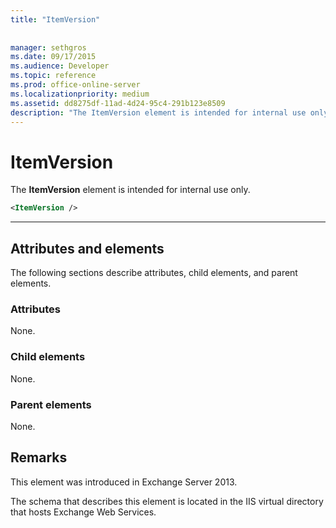 ```yaml
---
title: "ItemVersion"
 
 
manager: sethgros
ms.date: 09/17/2015
ms.audience: Developer
ms.topic: reference
ms.prod: office-online-server
ms.localizationpriority: medium
ms.assetid: dd8275df-11ad-4d24-95c4-291b123e8509
description: "The ItemVersion element is intended for internal use only."
---
```


# ItemVersion

The **ItemVersion** element is intended for internal use only. 
  
```XML
<ItemVersion />
```

 ****
## Attributes and elements

The following sections describe attributes, child elements, and parent elements.
  
### Attributes

None.
  
### Child elements

None.
  
### Parent elements

None.
  
## Remarks

This element was introduced in Exchange Server 2013.
  
The schema that describes this element is located in the IIS virtual directory that hosts Exchange Web Services.
  

